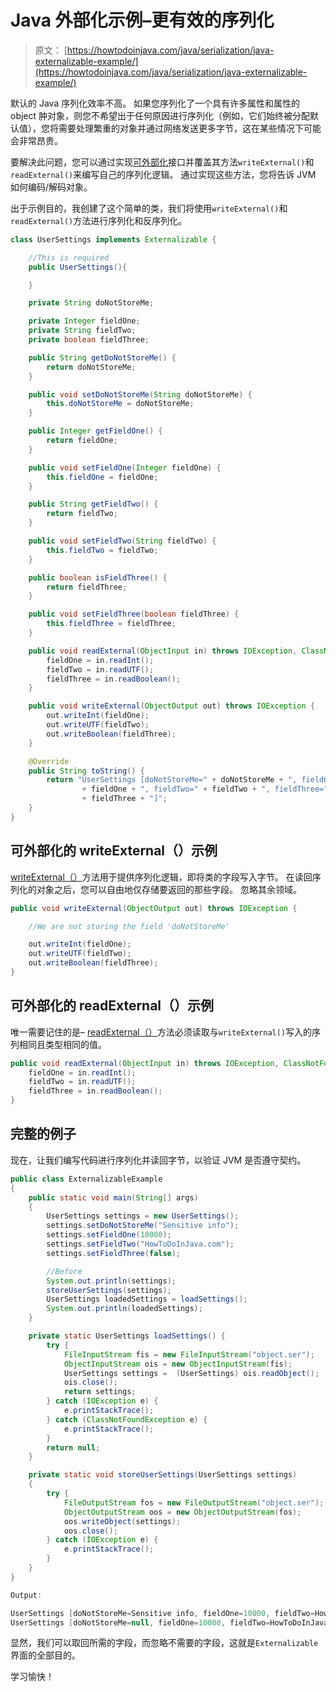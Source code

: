 # Java 外部化示例–更有效的序列化

> 原文： [https://howtodoinjava.com/java/serialization/java-externalizable-example/](https://howtodoinjava.com/java/serialization/java-externalizable-example/)

默认的 Java 序列化效率不高。 如果您序列化了一个具有许多属性和属性的 object 肿对象，则您不希望出于任何原因进行序列化（例如，它们始终被分配默认值），您将需要处理繁重的对象并通过网络发送更多字节，这在某些情况下可能会非常昂贵。

要解决此问题，您可以通过实现[可外部化](https://docs.oracle.com/javase/7/docs/api/java/io/Externalizable.html)接口并覆盖其方法`writeExternal()`和`readExternal()`来编写自己的序列化逻辑。 通过实现这些方法，您将告诉 JVM 如何编码/解码对象。

出于示例目的，我创建了这个简单的类，我们将使用`writeExternal()`和`readExternal()`方法进行序列化和反序列化。

```java
class UserSettings implements Externalizable {

	//This is required
	public UserSettings(){

	}

	private String doNotStoreMe;

	private Integer fieldOne;
	private String fieldTwo;
	private boolean fieldThree;

	public String getDoNotStoreMe() {
		return doNotStoreMe;
	}

	public void setDoNotStoreMe(String doNotStoreMe) {
		this.doNotStoreMe = doNotStoreMe;
	}

	public Integer getFieldOne() {
		return fieldOne;
	}

	public void setFieldOne(Integer fieldOne) {
		this.fieldOne = fieldOne;
	}

	public String getFieldTwo() {
		return fieldTwo;
	}

	public void setFieldTwo(String fieldTwo) {
		this.fieldTwo = fieldTwo;
	}

	public boolean isFieldThree() {
		return fieldThree;
	}

	public void setFieldThree(boolean fieldThree) {
		this.fieldThree = fieldThree;
	}

	public void readExternal(ObjectInput in) throws IOException, ClassNotFoundException {
		fieldOne = in.readInt();
		fieldTwo = in.readUTF();
		fieldThree = in.readBoolean();
	}

	public void writeExternal(ObjectOutput out) throws IOException {
		out.writeInt(fieldOne);
		out.writeUTF(fieldTwo);
		out.writeBoolean(fieldThree);
	}

	@Override
	public String toString() {
		return "UserSettings [doNotStoreMe=" + doNotStoreMe + ", fieldOne="
				+ fieldOne + ", fieldTwo=" + fieldTwo + ", fieldThree="
				+ fieldThree + "]";
	}
}

```

## 可外部化的 writeExternal（）示例

[writeExternal（）](https://docs.oracle.com/javase/7/docs/api/java/io/Externalizable.html#writeExternal%28java.io.ObjectOutput%29)方法用于提供序列化逻辑，即将类的字段写入字节。 在读回序列化的对象之后，您可以自由地仅存储要返回的那些字段。 忽略其余领域。

```java
public void writeExternal(ObjectOutput out) throws IOException {

	//We are not storing the field 'doNotStoreMe'

	out.writeInt(fieldOne);
	out.writeUTF(fieldTwo);
	out.writeBoolean(fieldThree);
}

```

## 可外部化的 readExternal（）示例

唯一需要记住的是– [readExternal（）](https://docs.oracle.com/javase/7/docs/api/java/io/Externalizable.html#readExternal%28java.io.ObjectInput%29)方法必须读取与`writeExternal()`写入的序列相同且类型相同的值。

```java
public void readExternal(ObjectInput in) throws IOException, ClassNotFoundException {
	fieldOne = in.readInt();
	fieldTwo = in.readUTF();
	fieldThree = in.readBoolean();
}

```

## 完整的例子

现在，让我们编写代码进行序列化并读回字节，以验证 JVM 是否遵守契约。

```java
public class ExternalizableExample 
{
	public static void main(String[] args) 
	{
		UserSettings settings = new UserSettings();
		settings.setDoNotStoreMe("Sensitive info");
		settings.setFieldOne(10000);
		settings.setFieldTwo("HowToDoInJava.com");
		settings.setFieldThree(false);

		//Before
		System.out.println(settings);
		storeUserSettings(settings);
		UserSettings loadedSettings = loadSettings();
		System.out.println(loadedSettings);
	}

	private static UserSettings loadSettings() {
        try {
            FileInputStream fis = new FileInputStream("object.ser");
            ObjectInputStream ois = new ObjectInputStream(fis);
            UserSettings settings =  (UserSettings) ois.readObject();
            ois.close();
            return settings;
        } catch (IOException e) {
            e.printStackTrace();
        } catch (ClassNotFoundException e) {
            e.printStackTrace();
        }
        return null;
    }

	private static void storeUserSettings(UserSettings settings)
	{
		try {
            FileOutputStream fos = new FileOutputStream("object.ser");
            ObjectOutputStream oos = new ObjectOutputStream(fos);
            oos.writeObject(settings);
            oos.close();
        } catch (IOException e) {
            e.printStackTrace();
        }
	}
}

```

```java
Output:

UserSettings [doNotStoreMe=Sensitive info, fieldOne=10000, fieldTwo=HowToDoInJava.com, fieldThree=false]
UserSettings [doNotStoreMe=null, fieldOne=10000, fieldTwo=HowToDoInJava.com, fieldThree=false]
```

显然，我们可以取回所需的字段，而忽略不需要的字段，这就是`Externalizable`界面的全部目的。

学习愉快！